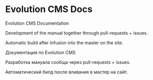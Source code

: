 Evolution CMS Docs
=========

Evolution CMS Documentation

Development of the manual together through pull-requests + issues.

Automatic build after infusion into the master on the site. 


Документация по Evolution CMS

Разработка мануала сообща через pull-requests + issues.

Автоматический билд после вливания в мастер на сайт.

